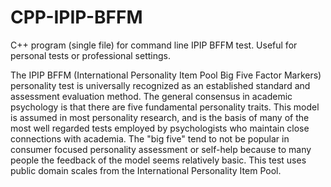 # CPP-IPIP-BFFM
C++ program (single file) for command line IPIP BFFM test. Useful for personal tests or professional settings.

The IPIP BFFM (International Personality Item Pool Big Five Factor Markers) personality test is universally recognized as an established standard and assessment evaluation method. The general consensus in academic psychology is that there are five fundamental personality traits. This model is assumed in most personality research, and is the basis of many of the most well regarded tests employed by psychologists who maintain close connections with academia. The "big five" tend to not be popular in consumer focused personality assessment or self-help because to many people the feedback of the model seems relatively basic. This test uses public domain scales from the International Personality Item Pool.
